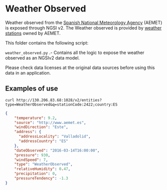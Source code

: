 # Weather Observed

Weather observed from the [Spanish National Meteorology Agency](http://aemet.es) (AEMET) is exposed through NGSI v2.
The Weather observed is provided by [weather stations](../../PointOfInterest/WeatherStation) owned by AEMET. 

This folder contains the following script:

`weather_observed.py` .- Contains all the logic to expose the weather observed as an NGSIv2 data model.

Please check data licenses at the original data sources before using this data in an application. 

## Examples of use

```curl http://130.206.83.68:1028/v2/entities?type=WeatherObserved&q=stationCode:2422;country:ES```

```json
{
    "temperature": 9.2,
    "source": "http://www.aemet.es",
    "windDirection": "Este",
    "address": {
      "addressLocality": "Valladolid",
      "addressCountry": "ES"
    },
    "dateObserved": "2016-03-14T16:00:00",
    "pressure": 930,
    "windSpeed": 7,
    "type": "WeatherObserved",
    "relativeHumidity": 0.47,
    "precipitation": 0,
    "pressureTendency": -1.3
}
```